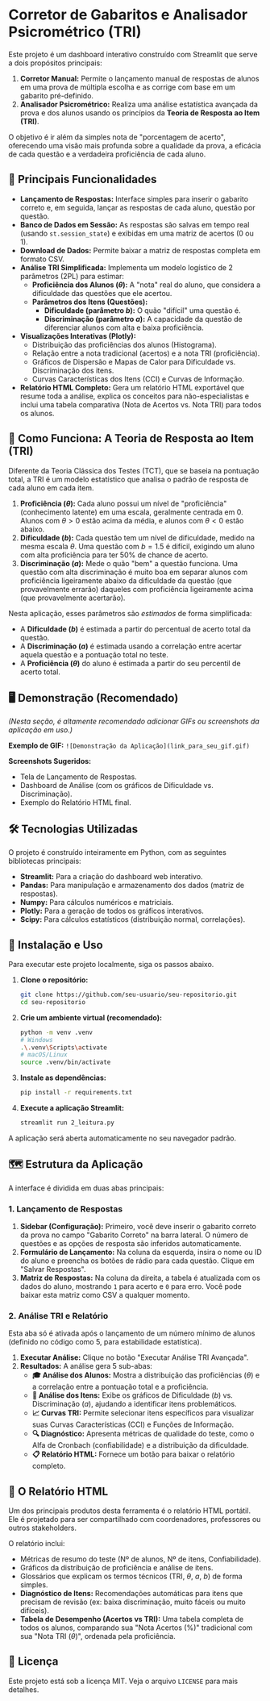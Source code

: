 # Corretor de Gabaritos e Analisador Psicrométrico (TRI)

Este projeto é um dashboard interativo construído com Streamlit que serve a dois propósitos principais:

1.  **Corretor Manual:** Permite o lançamento manual de respostas de alunos em uma prova de múltipla escolha e as corrige com base em um gabarito pré-definido.
2.  **Analisador Psicrométrico:** Realiza uma análise estatística avançada da prova e dos alunos usando os princípios da **Teoria de Resposta ao Item (TRI)**.

O objetivo é ir além da simples nota de "porcentagem de acerto", oferecendo uma visão mais profunda sobre a qualidade da prova, a eficácia de cada questão e a verdadeira proficiência de cada aluno.

## 🌟 Principais Funcionalidades

  * **Lançamento de Respostas:** Interface simples para inserir o gabarito correto e, em seguida, lançar as respostas de cada aluno, questão por questão.
  * **Banco de Dados em Sessão:** As respostas são salvas em tempo real (usando `st.session_state`) e exibidas em uma matriz de acertos (0 ou 1).
  * **Download de Dados:** Permite baixar a matriz de respostas completa em formato CSV.
  * **Análise TRI Simplificada:** Implementa um modelo logístico de 2 parâmetros (2PL) para estimar:
      * **Proficiência dos Alunos ($\theta$):** A "nota" real do aluno, que considera a dificuldade das questões que ele acertou.
      * **Parâmetros dos Itens (Questões):**
          * **Dificuldade (parâmetro $b$):** O quão "difícil" uma questão é.
          * **Discriminação (parâmetro $a$):** A capacidade da questão de diferenciar alunos com alta e baixa proficiência.
  * **Visualizações Interativas (Plotly):**
      * Distribuição das proficiências dos alunos (Histograma).
      * Relação entre a nota tradicional (acertos) e a nota TRI (proficiência).
      * Gráficos de Dispersão e Mapas de Calor para Dificuldade vs. Discriminação dos itens.
      * Curvas Características dos Itens (CCI) e Curvas de Informação.
  * **Relatório HTML Completo:** Gera um relatório HTML exportável que resume toda a análise, explica os conceitos para não-especialistas e inclui uma tabela comparativa (Nota de Acertos vs. Nota TRI) para todos os alunos.

## 🤖 Como Funciona: A Teoria de Resposta ao Item (TRI)

Diferente da Teoria Clássica dos Testes (TCT), que se baseia na pontuação total, a TRI é um modelo estatístico que analisa o padrão de resposta de cada aluno em cada item.

1.  **Proficiência ($\theta$):** Cada aluno possui um nível de "proficiência" (conhecimento latente) em uma escala, geralmente centrada em 0. Alunos com $\theta > 0$ estão acima da média, e alunos com $\theta < 0$ estão abaixo.
2.  **Dificuldade ($b$):** Cada questão tem um nível de dificuldade, medido na mesma escala $\theta$. Uma questão com $b = 1.5$ é difícil, exigindo um aluno com alta proficiência para ter 50% de chance de acerto.
3.  **Discriminação ($a$):** Mede o quão "bem" a questão funciona. Uma questão com alta discriminação é muito boa em separar alunos com proficiência ligeiramente abaixo da dificuldade da questão (que provavelmente errarão) daqueles com proficiência ligeiramente acima (que provavelmente acertarão).

Nesta aplicação, esses parâmetros são *estimados* de forma simplificada:

  * A **Dificuldade ($b$)** é estimada a partir do percentual de acerto total da questão.
  * A **Discriminação ($a$)** é estimada usando a correlação entre acertar aquela questão e a pontuação total no teste.
  * A **Proficiência ($\theta$)** do aluno é estimada a partir do seu percentil de acerto total.

## 🖥️ Demonstração (Recomendado)

*(Nesta seção, é altamente recomendado adicionar GIFs ou screenshots da aplicação em uso.)*

**Exemplo de GIF:**
`![Demonstração da Aplicação](link_para_seu_gif.gif)`

**Screenshots Sugeridos:**

  * Tela de Lançamento de Respostas.
  * Dashboard de Análise (com os gráficos de Dificuldade vs. Discriminação).
  * Exemplo do Relatório HTML final.

## 🛠️ Tecnologias Utilizadas

O projeto é construído inteiramente em Python, com as seguintes bibliotecas principais:

  * **Streamlit:** Para a criação do dashboard web interativo.
  * **Pandas:** Para manipulação e armazenamento dos dados (matriz de respostas).
  * **Numpy:** Para cálculos numéricos e matriciais.
  * **Plotly:** Para a geração de todos os gráficos interativos.
  * **Scipy:** Para cálculos estatísticos (distribuição normal, correlações).

## 🚀 Instalação e Uso

Para executar este projeto localmente, siga os passos abaixo.

1.  **Clone o repositório:**

    ```bash
    git clone https://github.com/seu-usuario/seu-repositorio.git
    cd seu-repositorio
    ```

2.  **Crie um ambiente virtual (recomendado):**

    ```bash
    python -m venv .venv
    # Windows
    .\.venv\Scripts\activate
    # macOS/Linux
    source .venv/bin/activate
    ```

3.  **Instale as dependências:**

    ```bash
    pip install -r requirements.txt
    ```

4.  **Execute a aplicação Streamlit:**

    ```bash
    streamlit run 2_leitura.py
    ```

A aplicação será aberta automaticamente no seu navegador padrão.

## 🗺️ Estrutura da Aplicação

A interface é dividida em duas abas principais:

### 1\. Lançamento de Respostas

1.  **Sidebar (Configuração):** Primeiro, você deve inserir o gabarito correto da prova no campo "Gabarito Correto" na barra lateral. O número de questões e as opções de resposta são inferidos automaticamente.
2.  **Formulário de Lançamento:** Na coluna da esquerda, insira o nome ou ID do aluno e preencha os botões de rádio para cada questão. Clique em "Salvar Respostas".
3.  **Matriz de Respostas:** Na coluna da direita, a tabela é atualizada com os dados do aluno, mostrando `1` para acerto e `0` para erro. Você pode baixar esta matriz como CSV a qualquer momento.

### 2\. Análise TRI e Relatório

Esta aba só é ativada após o lançamento de um número mínimo de alunos (definido no código como 5, para estabilidade estatística).

1.  **Executar Análise:** Clique no botão "Executar Análise TRI Avançada".
2.  **Resultados:** A análise gera 5 sub-abas:
      * **🎓 Análise dos Alunos:** Mostra a distribuição das proficiências ($\theta$) e a correlação entre a pontuação total e a proficiência.
      * **📝 Análise dos Itens:** Exibe os gráficos de Dificuldade ($b$) vs. Discriminação ($a$), ajudando a identificar itens problemáticos.
      * **📈 Curvas TRI:** Permite selecionar itens específicos para visualizar suas Curvas Características (CCI) e Funções de Informação.
      * **🔍 Diagnóstico:** Apresenta métricas de qualidade do teste, como o Alfa de Cronbach (confiabilidade) e a distribuição da dificuldade.
      * **📋 Relatório HTML:** Fornece um botão para baixar o relatório completo.

## 📄 O Relatório HTML

Um dos principais produtos desta ferramenta é o relatório HTML portátil. Ele é projetado para ser compartilhado com coordenadores, professores ou outros stakeholders.

O relatório inclui:

  * Métricas de resumo do teste (Nº de alunos, Nº de itens, Confiabilidade).
  * Gráficos da distribuição de proficiência e análise de itens.
  * Glossários que explicam os termos técnicos (TRI, $\theta$, $a$, $b$) de forma simples.
  * **Diagnóstico de Itens:** Recomendações automáticas para itens que precisam de revisão (ex: baixa discriminação, muito fáceis ou muito difíceis).
  * **Tabela de Desempenho (Acertos vs TRI):** Uma tabela completa de todos os alunos, comparando sua "Nota Acertos (%)" tradicional com sua "Nota TRI ($\theta$)", ordenada pela proficiência.

## 📄 Licença

Este projeto está sob a licença MIT. Veja o arquivo `LICENSE` para mais detalhes.
